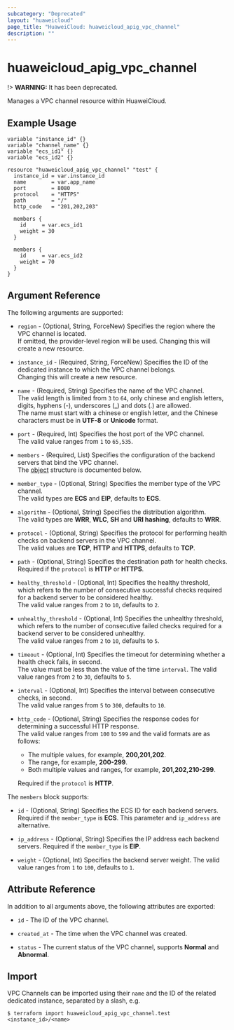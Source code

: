 ```yaml
---
subcategory: "Deprecated"
layout: "huaweicloud"
page_title: "HuaweiCloud: huaweicloud_apig_vpc_channel"
description: ""
---
```


# huaweicloud_apig_vpc_channel

!> **WARNING:** It has been deprecated.

Manages a VPC channel resource within HuaweiCloud.

## Example Usage

```hcl
variable "instance_id" {}
variable "channel_name" {}
variable "ecs_id1" {}
variable "ecs_id2" {}

resource "huaweicloud_apig_vpc_channel" "test" {
  instance_id = var.instance_id
  name        = var.app_name
  port        = 8080
  protocol    = "HTTPS"
  path        = "/"
  http_code   = "201,202,203"

  members {
    id     = var.ecs_id1
    weight = 30
  }

  members {
    id     = var.ecs_id2
    weight = 70
  }
}
```

## Argument Reference

The following arguments are supported:

* `region` - (Optional, String, ForceNew) Specifies the region where the VPC channel is located.  
  If omitted, the provider-level region will be used. Changing this will create a new resource.

* `instance_id` - (Required, String, ForceNew) Specifies the ID of the dedicated instance to which the VPC channel
  belongs.  
  Changing this will create a new resource.

* `name` - (Required, String) Specifies the name of the VPC channel.  
  The valid length is limited from `3` to `64`, only chinese and english letters, digits, hyphens (-), underscores (_)
  and dots (.) are allowed.  
  The name must start with a chinese or english letter, and the Chinese characters must be in **UTF-8** or **Unicode**
  format.

* `port` - (Required, Int) Specifies the host port of the VPC channel.  
  The valid value ranges from `1` to `65,535`.

* `members` - (Required, List) Specifies the configuration of the backend servers that bind the VPC channel.  
  The [object](#vpc_channel_members) structure is documented below.

* `member_type` - (Optional, String) Specifies the member type of the VPC channel.  
  The valid types are **ECS** and **EIP**, defaults to **ECS**.

* `algorithm` - (Optional, String) Specifies the distribution algorithm.  
  The valid types are **WRR**, **WLC**, **SH** and **URI hashing**, defaults to **WRR**.

* `protocol` - (Optional, String) Specifies the protocol for performing health checks on backend servers in the VPC
  channel.  
  The valid values are **TCP**, **HTTP** and **HTTPS**, defaults to **TCP**.

* `path` - (Optional, String) Specifies the destination path for health checks.  
  Required if the `protocol` is **HTTP** or **HTTPS**.

* `healthy_threshold` - (Optional, Int) Specifies the healthy threshold, which refers to the number of consecutive
  successful checks required for a backend server to be considered healthy.  
  The valid value ranges from `2` to `10`, defaults to `2`.

* `unhealthy_threshold` - (Optional, Int) Specifies the unhealthy threshold, which refers to the number of consecutive
  failed checks required for a backend server to be considered unhealthy.  
  The valid value ranges from `2` to `10`, defaults to `5`.

* `timeout` - (Optional, Int) Specifies the timeout for determining whether a health check fails, in second.  
  The value must be less than the value of the time `interval`.
  The valid value ranges from `2` to `30`, defaults to `5`.

* `interval` - (Optional, Int) Specifies the interval between consecutive checks, in second.  
  The valid value ranges from `5` to `300`, defaults to `10`.

* `http_code` - (Optional, String) Specifies the response codes for determining a successful HTTP response.  
  The valid value ranges from `100` to `599` and the valid formats are as follows:
  + The multiple values, for example, **200,201,202**.
  + The range, for example, **200-299**.
  + Both multiple values and ranges, for example, **201,202,210-299**.

  Required if the `protocol` is **HTTP**.

<a name="vpc_channel_members"></a>
The `members` block supports:

* `id` - (Optional, String) Specifies the ECS ID for each backend servers.
  Required if the `member_type` is **ECS**.
  This parameter and `ip_address` are alternative.

* `ip_address` - (Optional, String) Specifies the IP address each backend servers.
  Required if the `member_type` is **EIP**.

* `weight` - (Optional, Int) Specifies the backend server weight.
  The valid value ranges from `1` to `100`, defaults to `1`.

## Attribute Reference

In addition to all arguments above, the following attributes are exported:

* `id` - The ID of the VPC channel.

* `created_at` - The time when the VPC channel was created.

* `status` - The current status of the VPC channel, supports **Normal** and **Abnormal**.

## Import

VPC Channels can be imported using their `name` and the ID of the related dedicated instance, separated by a slash, e.g.

```shell
$ terraform import huaweicloud_apig_vpc_channel.test <instance_id>/<name>
```
